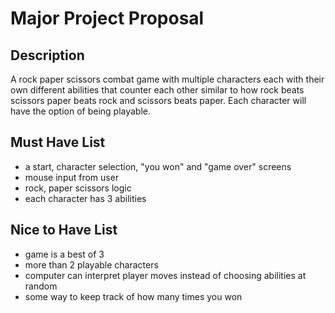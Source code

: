 # Major Project Proposal

## Description

A rock paper scissors combat game with multiple characters each with their own different abilities that counter each other similar to how rock beats scissors paper beats rock and scissors beats paper. Each character will have the option of being playable.

## Must Have List

- a start, character selection, "you won" and "game over" screens
- mouse input from user
- rock, paper scissors logic 
- each character has 3 abilities

## Nice to Have List

- game is a best of 3 
- more than 2 playable characters
- computer can interpret player moves instead of choosing abilities at random 
- some way to keep track of how many times you won
